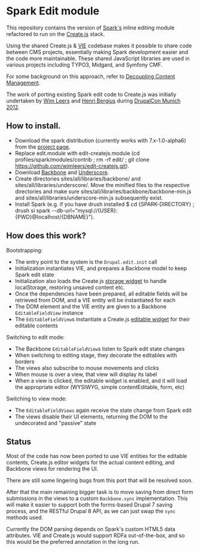 Spark Edit module
=================

This repository contains the version of [Spark's](http://drupal.org/project/spark) inline editing module refactored to run on the [Create.js](http://createjs.org/) stack.

Using the shared Create.js & [VIE](http://viejs.org/) codebase makes it possible to share code between CMS projects, essentially making Spark development easier and the code more maintainable. These shared JavaScript libraries are used in various projects including TYPO3, Midgard, and Symfony CMF.

For some background on this approach, refer to [Decoupling Content Management](http://decoupledcms.org/).

The work of porting existing Spark edit code to Create.js was initially undertaken by [Wim Leers](http://wimleers.com/) and [Henri Bergius](http://bergie.iki.fi/) during [DrupalCon Munich 2012](http://munich2012.drupal.org/).

## How to install.

* Download the spark distribution (currently works with 7.x-1.0-alpha6) from the [project page](http://drupal.org/project/spark).
* Replace edit.module with edit-createjs.module (cd profiles/spark/modules/contrib ; rm -rf edit/ ; git clone https://github.com/wimleers/edit-createjs.git).
* Download [Backbone](http://backbonejs.org/backbone-min.js) and [Underscore](http://documentcloud.github.com/underscore/underscore-min.js).
* Create directories sites/all/libraries/backbone/ and sites/all/libraries/underscore/. Move the minified files to the respective directories and make sure sites/all/libraries/backbone/backbone-min.js and sites/all/libraries/underscore-min.js subsequently exist.
* Install Spark (e.g. if you have drush installed $ cd {SPARK-DIRECTORY} ; drush si spark --db-url="mysql://{USER}:{PWD}@localhost/{DBNAME}").

## How does this work?

Bootstrapping:

* The entry point to the system is the `Drupal.edit.init` call
* Initialization instantiates VIE, and prepares a Backbone model to keep Spark edit state
* Initialization also loads the Create.js [storage widget](http://createjs.org/guide/#storage) to handle localStorage, restoring unsaved content etc.
* Once the dependencies have been prepared, all editable fields will be retrieved from DOM, and a VIE entity will be instantiated for each
* The DOM element and the VIE entity are given to a Backbone `EditableFieldView` instance
* The `EditableFieldView`s instantiate a Create.js [editable widget](http://createjs.org/guide/#editable) for their editable contents

Switching to edit mode:

* The Backbone `EditableFieldView`s listen to Spark edit state changes
* When switching to editing stage, they decorate the editables with borders
* The views also subscribe to mouse movements and clicks
* When mouse is over a view, that view will display its label
* When a view is clicked, the editable widget is enabled, and it will load the appropriate editor (WYSIWYG, simple contentEditable, form, etc)

Switching to view mode:

* The `EditableFieldViews` again receive the state change from Spark edit
* The views disable their UI elements, returning the DOM to the undecorated and "passive" state

## Status

Most of the code has now been ported to use VIE entities for the editable contents, Create.js editor widgets for the actual content editing, and Backbone views for rendering the UI.

There are still some lingering bugs from this port that will be resolved soon.

After that the main remaining bigger task is to move saving from direct form submissions in the views to a custom `Backbone.sync` implementation. This will make it easier to support both the forms-based Drupal 7 saving process, and the RESTful Drupal 8 API, as we can just swap the `sync` methods used.

Currently the DOM parsing depends on Spark's custom HTML5 data attributes. VIE and Create.js would support RDFa out-of-the-box, and so this would be the preferred annotation in the long run.
